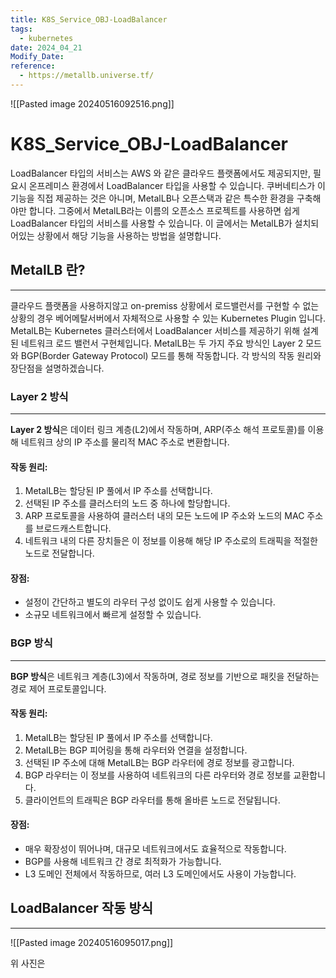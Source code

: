 ```yaml
---
title: K8S_Service_OBJ-LoadBalancer
tags:
  - kubernetes
date: 2024_04_21
Modify_Date: 
reference:
  - https://metallb.universe.tf/
---
```

![[Pasted image 20240516092516.png]]
# K8S_Service_OBJ-LoadBalancer

LoadBalancer 타입의 서비스는 AWS 와 같은 클라우드 플랫폼에서도 제공되지만, 필요시 온프레미스 환경에서 LoadBalancer 타입을 사용할 수 있습니다. 쿠버네티스가 이 기능을 직접 제공하는 것은 아니며, MetalLB나 오픈스택과 같은 특수한 환경을 구축해야만 합니다. 그중에서 MetalLB라는 이름의 오픈소스 프로젝트를 사용하면 쉽게 LoadBalancer 타입의 서비스를 사용할 수 있습니다. 이 글에서는 MetalLB가 설치되어있는 상황에서 해당 기능을 사용하는 방법을 설명합니다.

## MetalLB 란?
---
클라우드 플랫폼을 사용하지않고 on-premiss 상황에서 로드밸런서를 구현할 수 없는 상황의 경우 베어메탈서버에서 자체적으로 사용할 수 있는 Kubernetes Plugin 입니다.
MetalLB는 Kubernetes 클러스터에서 LoadBalancer 서비스를 제공하기 위해 설계된 네트워크 로드 밸런서 구현체입니다. MetalLB는 두 가지 주요 방식인 Layer 2 모드와 BGP(Border Gateway Protocol) 모드를 통해 작동합니다. 각 방식의 작동 원리와 장단점을 설명하겠습니다.

### Layer 2 방식
---
**Layer 2 방식**은 데이터 링크 계층(L2)에서 작동하며, ARP(주소 해석 프로토콜)를 이용해 네트워크 상의 IP 주소를 물리적 MAC 주소로 변환합니다.
#### 작동 원리:
1. MetalLB는 할당된 IP 풀에서 IP 주소를 선택합니다.
2. 선택된 IP 주소를 클러스터의 노드 중 하나에 할당합니다.
3. ARP 프로토콜을 사용하여 클러스터 내의 모든 노드에 IP 주소와 노드의 MAC 주소를 브로드캐스트합니다.
4. 네트워크 내의 다른 장치들은 이 정보를 이용해 해당 IP 주소로의 트래픽을 적절한 노드로 전달합니다.
#### 장점:
- 설정이 간단하고 별도의 라우터 구성 없이도 쉽게 사용할 수 있습니다.
- 소규모 네트워크에서 빠르게 설정할 수 있습니다.

### BGP 방식
---
**BGP 방식**은 네트워크 계층(L3)에서 작동하며, 경로 정보를 기반으로 패킷을 전달하는 경로 제어 프로토콜입니다.
#### 작동 원리:
1. MetalLB는 할당된 IP 풀에서 IP 주소를 선택합니다.
2. MetalLB는 BGP 피어링을 통해 라우터와 연결을 설정합니다.
3. 선택된 IP 주소에 대해 MetalLB는 BGP 라우터에 경로 정보를 광고합니다.
4. BGP 라우터는 이 정보를 사용하여 네트워크의 다른 라우터와 경로 정보를 교환합니다.
5. 클라이언트의 트래픽은 BGP 라우터를 통해 올바른 노드로 전달됩니다.
#### 장점:
- 매우 확장성이 뛰어나며, 대규모 네트워크에서도 효율적으로 작동합니다.
- BGP를 사용해 네트워크 간 경로 최적화가 가능합니다.
- L3 도메인 전체에서 작동하므로, 여러 L3 도메인에서도 사용이 가능합니다.

## LoadBalancer 작동 방식
---
![[Pasted image 20240516095017.png]]

위 사진은 
